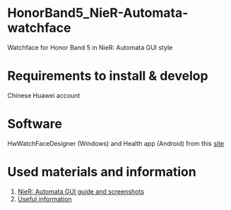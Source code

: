 # HonorBand5_NieR-Automata-watchface
Watchface for Honor Band 5 in NieR: Automata GUI style
# Requirements to install & develop
Chinese Huawei account
# Software
HwWatchFaceDesigner (Windows) and Health app (Android) from this [site](https://developer.huawei.com/consumer/en/doc/distribution/content/themes-design-tools-0000001054531194)
# Used materials and information
1. [NieR: Automata GUI guide and screenshots](https://www.platinumgames.com/official-blog/article/9624)
2. [Useful information](https://www.reddit.com/r/Honor/comments/h8w0na/how_to_install_thirdparty_or_custom_watch_faces/)
